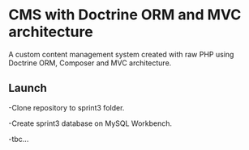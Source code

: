 # CMS with Doctrine ORM and MVC architecture

A custom content management system created with raw PHP using Doctrine ORM, Composer and MVC architecture.

## Launch

-Clone repository to sprint3 folder.

-Create sprint3 database on MySQL Workbench.

-tbc...
